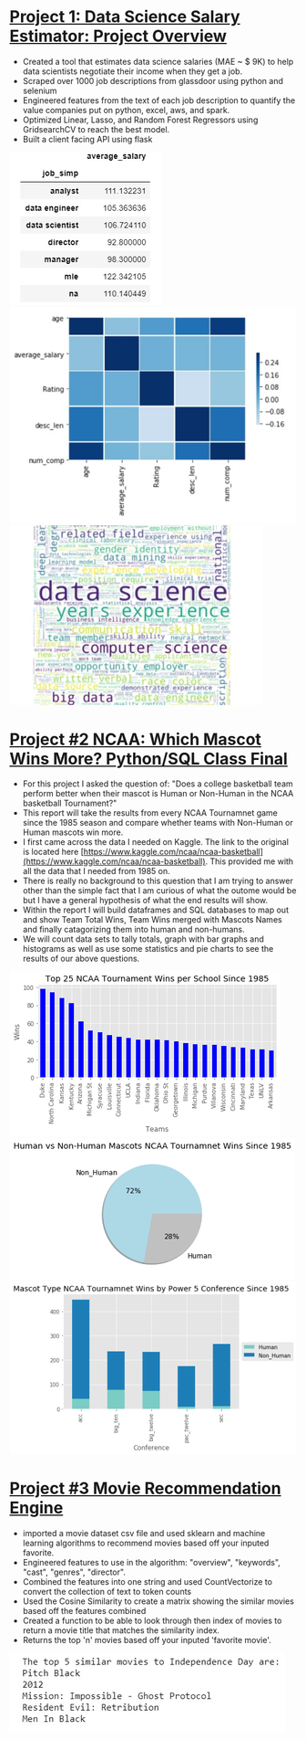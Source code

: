 # [Project 1: Data Science Salary Estimator: Project Overview ](https://github.com/spstills23/ds_salary_proj)
* Created a tool that estimates data science salaries (MAE ~ $ 9K) to help data scientists negotiate their income when they get a job.
* Scraped over 1000 job descriptions from glassdoor using python and selenium
* Engineered features from the text of each job description to quantify the value companies put on python, excel, aws, and spark. 
* Optimized Linear, Lasso, and Random Forest Regressors using GridsearchCV to reach the best model. 
* Built a client facing API using flask 

![](/images/avg_salary.jpg)
![](/images/avg_salary_heatmap.jpg)
![](/images/avg_salary_wordcloud.jpg)

# [Project #2 NCAA: Which Mascot Wins More? Python/SQL Class Final](https://github.com/spstills23/Final-Python-Project)
* For this project I asked the question of: "Does a college basketball team perform better when their mascot is Human or Non-Human in the NCAA basketball Tournament?"
* This report will take the results from every NCAA Tournamnet game since the 1985 season and compare whether teams with Non-Human or Human mascots win more.
* I first came across the data I needed on Kaggle. The link to the original is located here [https://www.kaggle.com/ncaa/ncaa-basketball](https://www.kaggle.com/ncaa/ncaa-basketball). 
This provided me with all the data that I needed from 1985 on. 
* There is really no background to this question that I am trying to answer other than the simple fact that I am curious of what the outome would be but I have a general hypothesis of what the end results will show.
* Within the report I will build dataframes and SQL databases to map out and show Team Total Wins, Team Wins merged with Mascots Names and finally catagorizing them into human and non-humans.
* We will count data sets to tally totals, graph with bar graphs and histograms as well as use some statistics and pie charts to see the results of our above questions.

![](/images/ncaa_wins.png)
![](/images/ncaa_pie.png)
![](/images/ncaa_conf_bars.png)

# [Project #3 Movie Recommendation Engine](https://github.com/spstills23/movie_recommendation_engine)
* imported a movie dataset csv file and used sklearn and machine learning algorithms to recommend movies based off your inputed favorite.
* Engineered features to use in the algorithm: "overview", "keywords", "cast", "genres", "director".
* Combined the features into one string and used CountVectorize to convert the collection of text to token counts
* Used the Cosine Similarity to create a matrix showing the similar movies based off the features combined
* Created a function to be able to look through then index of movies to return a movie title that matches the similarity index.
* Returns the top 'n' movies based off your inputed 'favorite movie'.

![](/images/top_5.jpg)
